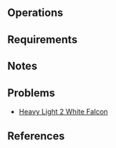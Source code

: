 ## Operations

## Requirements

## Notes

## Problems

- [Heavy Light 2 White Falcon](https://www.hackerrank.com/challenges/heavy-light-2-white-falcon/problem)

## References
